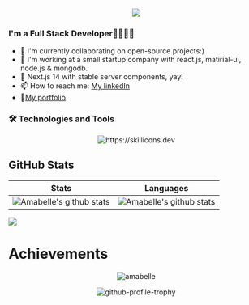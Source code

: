 <h1 align="center">
  <a href="https://git.io/typing-svg">
    <img src="https://readme-typing-svg.herokuapp.com/?lines=Hello,+There!+👋;I'm+Amabelle+👩‍💻;Nice+to+meet+you!&center=true&size=30">
  </a>
</h1>

### I'm a Full Stack Developer👩‍💻🧚‍♀️

- 👯 I'm currently collaborating on open-source projects:)
- 🌠 I'm working at a small startup company with react.js, matirial-ui, node.js & mongodb.
- 💖 Next.js 14 with stable server components, yay! 
- 📫 How to reach me: [My linkedIn](https://www.linkedin.com/in/amabelle-trachtenberg/)
- 🌼[My portfolio](https://blog-portfolio-amabelles.vercel.app)

### 🛠 Technologies and Tools
  
<p align="center" style="width:100%">
  <img src="https://skillicons.dev/icons?i=js,ts,express,nodejs,react,next,nest,mongodb,mysql,postgres,postman,firebase,vue,redux,jest,docker,html,css,sass,styledcomponents,tailwind,git,github,md,vscode,figma,heroku,netlify,discord,stackoverflow&perline=10&theme=dark" alt="https://skillicons.dev" />  
</p>

## GitHub Stats
| Stats                                                                                 | Languages                           |
|---------------------------------------------------------------------------------------|-------------------------------------|
| ![Amabelle's github stats](https://github-readme-stats.vercel.app/api?username=amabelleS&show_icons=true&theme=radical&include_all_commits=true)              | ![Amabelle's github stats](https://github-readme-stats.vercel.app/api/top-langs/?username=amabelleS&theme=radical&layout=compact) |

<img src="https://github-readme-streak-stats.herokuapp.com/?user=amabelleS&theme=radical"></img>

# Achievements
<p align="center">
  <img src="https://github.com/amabelleS/amabelleS/assets/45571546/98b15cce-1096-4a59-9a88-3277f4b3c7d8&theme=radical&show_icons=true&locale=en" alt="amabelle" />
</p>
<p align="center">
  <img src="https://github-profile-trophy.vercel.app/?username=amabelleS&no-bg=true&margin-w=15&margin-h=15&theme=radical&column=5" alt="github-profile-trophy" />
</p>

<!--
![image](https://github.com/amabelleS/amabelleS/assets/45571546/98b15cce-1096-4a59-9a88-3277f4b3c7d8)

![@amabelles's Holopin badges](https://github.com/amabelleS/amabelleS/assets/45571546/93f61a8e-485f-493f-905a-8b660166f42c)
---
![trophy](https://github-profile-trophy.vercel.app/?username=amabelleS&theme=onedark)](https://github.com/ryo-ma/github-profile-trophy)

[![@amabelles's Holopin badges](https://holopin.me/amabelles)](https://holopin.io/@amabelles) --
